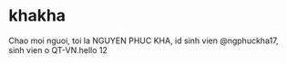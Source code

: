 # khakha
Chao moi nguoi, toi la NGUYEN PHUC KHA, id sinh vien @ngphuckha17, sinh vien o QT-VN.hello
12
